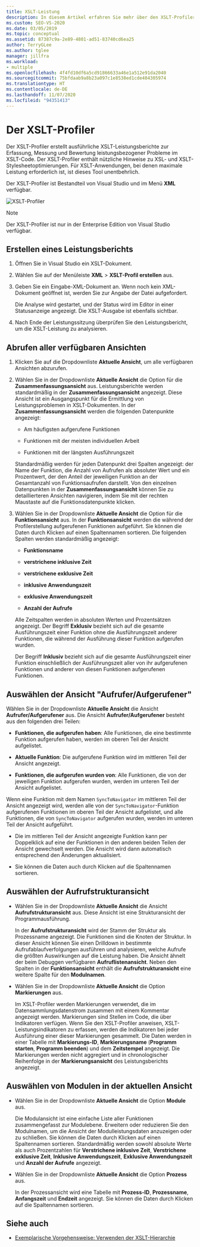 ```yaml
---
title: XSLT-Leistung
description: In diesem Artikel erfahren Sie mehr über den XSLT-Profiler in Visual Studio, der ausführliche XSLT-Leistungsberichte erstellt, mit denen Sie die Leistung Ihres XSLT-Codes optimieren können.
ms.custom: SEO-VS-2020
ms.date: 03/05/2019
ms.topic: conceptual
ms.assetid: 87387c9a-2e89-4801-ad51-83740cd6ea25
author: TerryGLee
ms.author: tglee
manager: jillfra
ms.workload:
- multiple
ms.openlocfilehash: 4f4fd10df6a5cd91866633a46e1a512e91da2040
ms.sourcegitcommit: 75bfdaab9a8b23a097c1e8538ed1cde404305974
ms.translationtype: HT
ms.contentlocale: de-DE
ms.lasthandoff: 11/07/2020
ms.locfileid: "94351413"
---
```

# <a name="the-xslt-profiler"></a>Der XSLT-Profiler

Der XSLT-Profiler erstellt ausführliche XSLT-Leistungsberichte zur Erfassung, Messung und Bewertung leistungsbezogener Probleme im XSLT-Code. Der XSLT-Profiler enthält nützliche Hinweise zu XSL- und XSLT-Stylesheetoptimierungen. Für XSLT-Anwendungen, bei denen maximale Leistung erforderlich ist, ist dieses Tool unentbehrlich.

Der XSLT-Profiler ist Bestandteil von Visual Studio und im Menü **XML** verfügbar.

![XSLT-Profiler](../xml-tools/media/profile-xslt-menu.png)

> [!NOTE]
> Der XSLT-Profiler ist nur in der Enterprise Edition von Visual Studio verfügbar.

## <a name="create-a-performance-report"></a>Erstellen eines Leistungsberichts

1. Öffnen Sie in Visual Studio ein XSLT-Dokument.

2. Wählen Sie auf der Menüleiste **XML** > **XSLT-Profil erstellen** aus.

3. Geben Sie ein Eingabe-XML-Dokument an. Wenn noch kein XML-Dokument geöffnet ist, werden Sie zur Angabe der Datei aufgefordert.

   Die Analyse wird gestartet, und der Status wird im Editor in einer Statusanzeige angezeigt. Die XSLT-Ausgabe ist ebenfalls sichtbar.

4. Nach Ende der Leistungssitzung überprüfen Sie den Leistungsbericht, um die XSLT-Leistung zu analysieren.

## <a name="get-all-available-views"></a>Abrufen aller verfügbaren Ansichten

1. Klicken Sie auf die Dropdownliste **Aktuelle Ansicht**, um alle verfügbaren Ansichten abzurufen.

2. Wählen Sie in der Dropdownliste **Aktuelle Ansicht** die Option für die **Zusammenfassungsansicht** aus. Leistungsberichte werden standardmäßig in der **Zusammenfassungsansicht** angezeigt. Diese Ansicht ist ein Ausgangspunkt für die Ermittlung von Leistungsproblemen in XSLT-Dokumenten. In der **Zusammenfassungsansicht** werden die folgenden Datenpunkte angezeigt:

   - Am häufigsten aufgerufene Funktionen

   - Funktionen mit der meisten individuellen Arbeit

   - Funktionen mit der längsten Ausführungszeit

   Standardmäßig werden für jeden Datenpunkt drei Spalten angezeigt: der Name der Funktion, die Anzahl von Aufrufen als absoluter Wert und ein Prozentwert, der den Anteil der jeweiligen Funktion an der Gesamtanzahl von Funktionsaufrufen darstellt. Von den einzelnen Datenpunkten in der **Zusammenfassungsansicht** können Sie zu detaillierteren Ansichten navigieren, indem Sie mit der rechten Maustaste auf die Funktionsdatenpunkte klicken.

3. Wählen Sie in der Dropdownliste **Aktuelle Ansicht** die Option für die **Funktionsansicht** aus. In der **Funktionsansicht** werden die während der Profilerstellung aufgerufenen Funktionen aufgeführt. Sie können die Daten durch Klicken auf einen Spaltennamen sortieren. Die folgenden Spalten werden standardmäßig angezeigt:

    - **Funktionsname**

    - **verstrichene inklusive Zeit**

    - **verstrichene exklusive Zeit**

    - **inklusive Anwendungszeit**

    - **exklusive Anwendungszeit**

    - **Anzahl der Aufrufe**

   Alle Zeitspalten werden in absoluten Werten und Prozentsätzen angezeigt. Der Begriff **Exklusiv** bezieht sich auf die gesamte Ausführungszeit einer Funktion ohne die Ausführungszeit anderer Funktionen, die während der Ausführung dieser Funktion aufgerufen wurden.

   Der Begriff **Inklusiv** bezieht sich auf die gesamte Ausführungszeit einer Funktion einschließlich der Ausführungszeit aller von ihr aufgerufenen Funktionen und anderer von diesen Funktionen aufgerufenen Funktionen.

## <a name="select-callercallee-view"></a>Auswählen der Ansicht "Aufrufer/Aufgerufener"

Wählen Sie in der Dropdownliste **Aktuelle Ansicht** die Ansicht **Aufrufer/Aufgerufener** aus. Die Ansicht **Aufrufer/Aufgerufener** besteht aus den folgenden drei Teilen:

- **Funktionen, die aufgerufen haben**: Alle Funktionen, die eine bestimmte Funktion aufgerufen haben, werden im oberen Teil der Ansicht aufgelistet.

- **Aktuelle Funktion**: Die aufgerufene Funktion wird im mittleren Teil der Ansicht angezeigt.

- **Funktionen, die aufgerufen wurden von**: Alle Funktionen, die von der jeweiligen Funktion aufgerufen wurden, werden im unteren Teil der Ansicht aufgelistet.

Wenn eine Funktion mit dem Namen `SyncToNavigator` im mittleren Teil der Ansicht angezeigt wird, werden alle von der `SyncToNavigator`-Funktion aufgerufenen Funktionen im oberen Teil der Ansicht aufgelistet, und alle Funktionen, die von `SyncToNavigator` aufgerufen wurden, werden im unteren Teil der Ansicht aufgeführt.

- Die im mittleren Teil der Ansicht angezeigte Funktion kann per Doppelklick auf eine der Funktionen in den anderen beiden Teilen der Ansicht gewechselt werden. Die Ansicht wird dann automatisch entsprechend den Änderungen aktualisiert.

- Sie können die Daten auch durch Klicken auf die Spaltennamen sortieren.

## <a name="select-call-tree-view"></a>Auswählen der Aufrufstrukturansicht

- Wählen Sie in der Dropdownliste **Aktuelle Ansicht** die Ansicht **Aufrufstrukturansicht** aus. Diese Ansicht ist eine Strukturansicht der Programmausführung.

   In der **Aufrufstrukturansicht** wird der Stamm der Struktur als Prozessname angezeigt. Die Funktionen sind die Knoten der Struktur. In dieser Ansicht können Sie einen Drilldown in bestimmte Aufrufablaufverfolgungen ausführen und analysieren, welche Aufrufe die größten Auswirkungen auf die Leistung haben. Die Ansicht ähnelt der beim Debuggen verfügbaren **Aufruflistenansicht**. Neben den Spalten in der **Funktionsansicht** enthält die **Aufrufstrukturansicht** eine weitere Spalte für den **Modulnamen**.

- Wählen Sie in der Dropdownliste **Aktuelle Ansicht** die Option **Markierungen** aus.

   Im XSLT-Profiler werden Markierungen verwendet, die im Datensammlungsdatenstrom zusammen mit einem Kommentar angezeigt werden. Markierungen sind Stellen im Code, die über Indikatoren verfügen. Wenn Sie den XSLT-Profiler anweisen, XSLT-Leistungsindikatoren zu erfassen, werden die Indikatoren bei jeder Ausführung einer dieser Markierungen gesammelt. Die Daten werden in einer Tabelle mit **Markierungs-ID**, **Markierungsname** (**Programm starten**, **Programm beenden**) und dem **Zeitstempel** angezeigt. Die Markierungen werden nicht aggregiert und in chronologischer Reihenfolge in der **Markierungsansicht** des Leistungsberichts angezeigt.

## <a name="select-modules-in-the-current-view"></a>Auswählen von Modulen in der aktuellen Ansicht

- Wählen Sie in der Dropdownliste **Aktuelle Ansicht** die Option **Module** aus.

   Die Modulansicht ist eine einfache Liste aller Funktionen zusammengefasst zur Modulebene. Erweitern oder reduzieren Sie den Modulnamen, um die Ansicht der Modulleistungsdaten anzuzeigen oder zu schließen. Sie können die Daten durch Klicken auf einen Spaltennamen sortieren. Standardmäßig werden sowohl absolute Werte als auch Prozentzahlen für **Verstrichene inklusive Zeit**, **Verstrichene exklusive Zeit**, **Inklusive Anwendungszeit**, **Exklusive Anwendungszeit** und **Anzahl der Aufrufe** angezeigt.

- Wählen Sie in der Dropdownliste **Aktuelle Ansicht** die Option **Prozess** aus.

   In der Prozessansicht wird eine Tabelle mit **Prozess-ID**, **Prozessname**, **Anfangszeit** und **Endzeit** angezeigt. Sie können die Daten durch Klicken auf die Spaltennamen sortieren.

## <a name="see-also"></a>Siehe auch

- [Exemplarische Vorgehensweise: Verwenden der XSLT-Hierarchie](../xml-tools/walkthrough-using-xslt-hierarchy.md)
